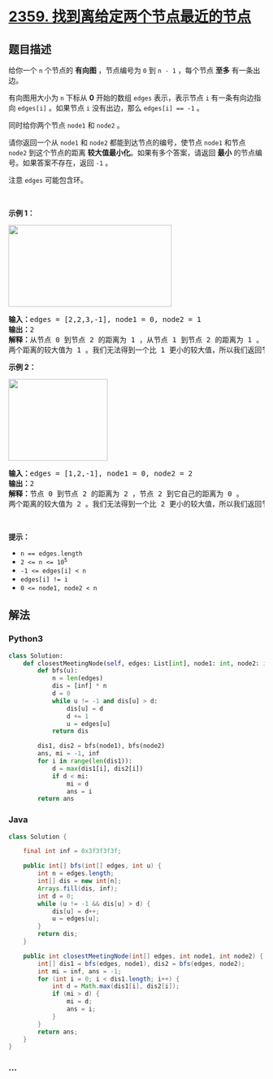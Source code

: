 # [2359. 找到离给定两个节点最近的节点](https://leetcode-cn.com/problems/find-closest-node-to-given-two-nodes)

## 题目描述

<!-- 这里写题目描述 -->

<p>给你一个 <code>n</code>&nbsp;个节点的 <strong>有向图</strong>&nbsp;，节点编号为&nbsp;<code>0</code>&nbsp;到&nbsp;<code>n - 1</code>&nbsp;，每个节点 <strong>至多</strong>&nbsp;有一条出边。</p>

<p>有向图用大小为 <code>n</code>&nbsp;下标从 <strong>0</strong>&nbsp;开始的数组&nbsp;<code>edges</code>&nbsp;表示，表示节点&nbsp;<code>i</code>&nbsp;有一条有向边指向&nbsp;<code>edges[i]</code>&nbsp;。如果节点&nbsp;<code>i</code>&nbsp;没有出边，那么&nbsp;<code>edges[i] == -1</code>&nbsp;。</p>

<p>同时给你两个节点&nbsp;<code>node1</code> 和&nbsp;<code>node2</code>&nbsp;。</p>

<p>请你返回一个从 <code>node1</code>&nbsp;和 <code>node2</code>&nbsp;都能到达节点的编号，使节点 <code>node1</code>&nbsp;和节点 <code>node2</code>&nbsp;到这个节点的距离 <b>较大值最小化</b>。如果有多个答案，请返回 <strong>最小</strong>&nbsp;的节点编号。如果答案不存在，返回 <code>-1</code>&nbsp;。</p>

<p>注意&nbsp;<code>edges</code>&nbsp;可能包含环。</p>

<p>&nbsp;</p>

<p><strong>示例 1：</strong></p>

<p><img alt="" src="https://assets.leetcode.com/uploads/2022/06/07/graph4drawio-2.png" style="width: 321px; height: 161px;"></p>

<pre><b>输入：</b>edges = [2,2,3,-1], node1 = 0, node2 = 1
<b>输出：</b>2
<b>解释：</b>从节点 0 到节点 2 的距离为 1 ，从节点 1 到节点 2 的距离为 1 。
两个距离的较大值为 1 。我们无法得到一个比 1 更小的较大值，所以我们返回节点 2 。
</pre>

<p><strong>示例 2：</strong></p>

<p><img alt="" src="https://assets.leetcode.com/uploads/2022/06/07/graph4drawio-4.png" style="width: 195px; height: 161px;"></p>

<pre><b>输入：</b>edges = [1,2,-1], node1 = 0, node2 = 2
<b>输出：</b>2
<b>解释：</b>节点 0 到节点 2 的距离为 2 ，节点 2 到它自己的距离为 0 。
两个距离的较大值为 2 。我们无法得到一个比 2 更小的较大值，所以我们返回节点 2 。
</pre>

<p>&nbsp;</p>

<p><strong>提示：</strong></p>

<ul>
	<li><code>n == edges.length</code></li>
	<li><code>2 &lt;= n &lt;= 10<sup>5</sup></code></li>
	<li><code>-1 &lt;= edges[i] &lt; n</code></li>
	<li><code>edges[i] != i</code></li>
	<li><code>0 &lt;= node1, node2 &lt; n</code></li>
</ul>


## 解法

<!-- 这里可写通用的实现逻辑 -->

<!-- tabs:start -->

### **Python3**

<!-- 这里可写当前语言的特殊实现逻辑 -->

```python
class Solution:
    def closestMeetingNode(self, edges: List[int], node1: int, node2: int) -> int:
        def bfs(u):
            n = len(edges)
            dis = [inf] * n
            d = 0
            while u != -1 and dis[u] > d:
                dis[u] = d
                d += 1
                u = edges[u]
            return dis

        dis1, dis2 = bfs(node1), bfs(node2)
        ans, mi = -1, inf
        for i in range(len(dis1)):
            d = max(dis1[i], dis2[i])
            if d < mi:
                mi = d
                ans = i
        return ans
```

### **Java**

<!-- 这里可写当前语言的特殊实现逻辑 -->

```java
class Solution {

    final int inf = 0x3f3f3f3f;

    public int[] bfs(int[] edges, int u) {
        int n = edges.length;
        int[] dis = new int[n];
        Arrays.fill(dis, inf);
        int d = 0;
        while (u != -1 && dis[u] > d) {
            dis[u] = d++;
            u = edges[u];
        }
        return dis;
    }

    public int closestMeetingNode(int[] edges, int node1, int node2) {
        int[] dis1 = bfs(edges, node1), dis2 = bfs(edges, node2);
        int mi = inf, ans = -1;
        for (int i = 0; i < dis1.length; i++) {
            int d = Math.max(dis1[i], dis2[i]);
            if (mi > d) {
                mi = d;
                ans = i;
            }
        }
        return ans;
    }
}
```

### **...**

```

```

<!-- tabs:end -->
